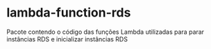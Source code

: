# lambda-function-rds
Pacote contendo o código das funções Lambda utilizadas para parar instâncias RDS e inicializar instâncias RDS
